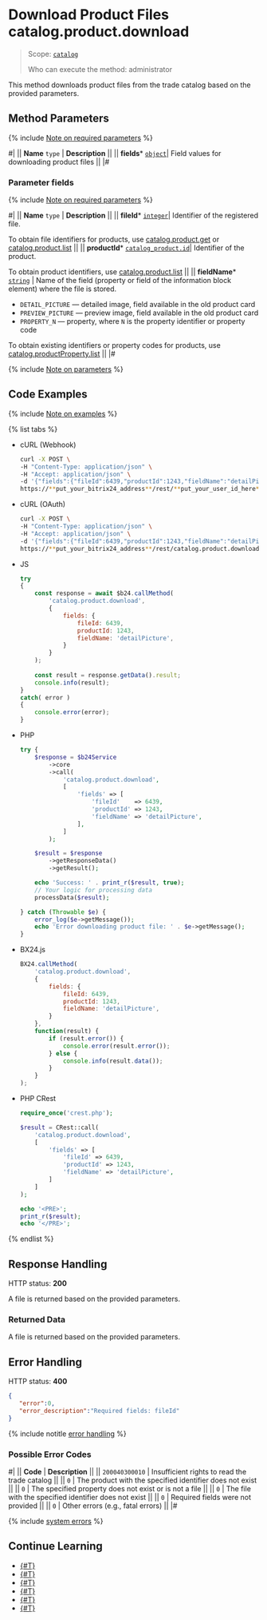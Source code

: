 # Download Product Files catalog.product.download

> Scope: [`catalog`](../../scopes/permissions.md)
>
> Who can execute the method: administrator

This method downloads product files from the trade catalog based on the provided parameters.

## Method Parameters

{% include [Note on required parameters](../../../_includes/required.md) %}

#|
|| **Name**
`type` | **Description** ||
|| **fields*** 
 [`object`](../../data-types.md)| Field values for downloading product files ||
|#

### Parameter fields

{% include [Note on required parameters](../../../_includes/required.md) %}

#|
|| **Name**
`type` | **Description** ||
|| **fileId*** 
 [`integer`](../../data-types.md)| Identifier of the registered file.

To obtain file identifiers for products, use [catalog.product.get](./catalog-product-get.md) or [catalog.product.list](./catalog-product-list.md)
 ||
|| **productId*** 
 [`catalog_product.id`](../data-types.md#catalog_product)| Identifier of the product.

To obtain product identifiers, use [catalog.product.list](./catalog-product-list.md)
 ||
|| **fieldName*** 
[`string`](../../data-types.md) | Name of the field (property or field of the information block element) where the file is stored.

- `DETAIL_PICTURE` — detailed image, field available in the old product card
- `PREVIEW_PICTURE` — preview image, field available in the old product card
- `PROPERTY_N` — property, where `N` is the property identifier or property code

To obtain existing identifiers or property codes for products, use [catalog.productProperty.list](../product-property/catalog-product-property-list.md)
 ||
|#

{% include [Note on parameters](../../../_includes/required.md) %}

## Code Examples

{% include [Note on examples](../../../_includes/examples.md) %}

{% list tabs %}

- cURL (Webhook)

    ```bash
    curl -X POST \
    -H "Content-Type: application/json" \
    -H "Accept: application/json" \
    -d '{"fields":{"fileId":6439,"productId":1243,"fieldName":"detailPicture"}}' \
    https://**put_your_bitrix24_address**/rest/**put_your_user_id_here**/**put_your_webhook_here**/catalog.product.download
    ```

- cURL (OAuth)

    ```bash
    curl -X POST \
    -H "Content-Type: application/json" \
    -H "Accept: application/json" \
    -d '{"fields":{"fileId":6439,"productId":1243,"fieldName":"detailPicture"},"auth":"**put_access_token_here**"}' \
    https://**put_your_bitrix24_address**/rest/catalog.product.download
    ```

- JS

    ```js
    try
    {
    	const response = await $b24.callMethod(
    		'catalog.product.download',
    		{
    			fields: {
    				fileId: 6439,
    				productId: 1243,
    				fieldName: 'detailPicture',
    			}
    		}
    	);
    	
    	const result = response.getData().result;
    	console.info(result);
    }
    catch( error )
    {
    	console.error(error);
    }
    ```

- PHP

    ```php
    try {
        $response = $b24Service
            ->core
            ->call(
                'catalog.product.download',
                [
                    'fields' => [
                        'fileId'    => 6439,
                        'productId' => 1243,
                        'fieldName' => 'detailPicture',
                    ],
                ]
            );
    
        $result = $response
            ->getResponseData()
            ->getResult();
    
        echo 'Success: ' . print_r($result, true);
        // Your logic for processing data
        processData($result);
    
    } catch (Throwable $e) {
        error_log($e->getMessage());
        echo 'Error downloading product file: ' . $e->getMessage();
    }
    ```

- BX24.js

    ```js
    BX24.callMethod(
        'catalog.product.download',
        {
            fields: {
                fileId: 6439,
                productId: 1243,
                fieldName: 'detailPicture',
            }
        },
        function(result) {
            if (result.error()) {
                console.error(result.error());
            } else {
                console.info(result.data());
            }
        }
    );
    ```

- PHP CRest

    ```php
    require_once('crest.php');

    $result = CRest::call(
        'catalog.product.download',
        [
            'fields' => [
                'fileId' => 6439,
                'productId' => 1243,
                'fieldName' => 'detailPicture',
            ]
        ]
    );

    echo '<PRE>';
    print_r($result);
    echo '</PRE>';
    ```

{% endlist %}

## Response Handling

HTTP status: **200**

A file is returned based on the provided parameters.

### Returned Data

A file is returned based on the provided parameters.

## Error Handling

HTTP status: **400**

```json
{	
   "error":0,
   "error_description":"Required fields: fileId"
}
```

{% include notitle [error handling](../../../_includes/error-info.md) %}

### Possible Error Codes

#|
|| **Code** | **Description** ||
|| `200040300010` | Insufficient rights to read the trade catalog ||
|| `0` | The product with the specified identifier does not exist ||
|| `0` | The specified property does not exist or is not a file ||
|| `0` | The file with the specified identifier does not exist ||
|| `0` | Required fields were not provided ||
|| `0` | Other errors (e.g., fatal errors) ||
|#

{% include [system errors](../../../_includes/system-errors.md) %}

## Continue Learning 

- [{#T}](./catalog-product-add.md)
- [{#T}](./catalog-product-update.md)
- [{#T}](./catalog-product-get.md)
- [{#T}](./catalog-product-list.md)
- [{#T}](./catalog-product-delete.md)
- [{#T}](./catalog-product-get-fields-by-filter.md)